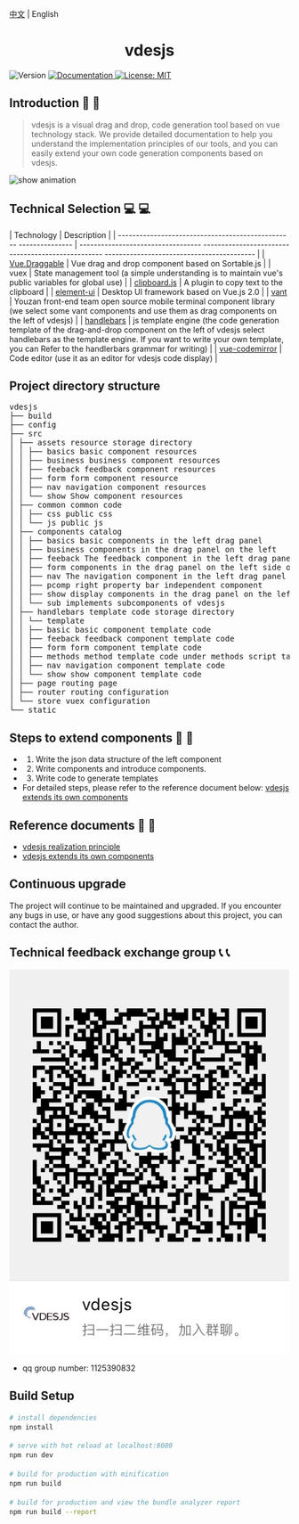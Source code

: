 [中文](./README.md) | English

<h1 align="center">vdesjs</h1>

<p>
  <img alt="Version" src="https://img.shields.io/badge/version-1.0-blue.svg" />
  <a href="https://www.jianshu.com/c/061d0ea33f2d" target="_blank">
    <img alt="Documentation" src="https://img.shields.io/badge/documentation-yes-brightgreen.svg" />
  </a>
  <a href="#" target="_blank">
    <img alt="License: MIT" src="https://img.shields.io/badge/License-MIT-yellow.svg" />
  </a>
</p>

## Introduction :loudspeaker: :loudspeaker:

> vdesjs is a visual drag and drop, code generation tool based on vue technology stack. We provide detailed documentation to help you understand the implementation principles of our tools, and you can easily extend your own code generation components based on vdesjs.

<img src="./src/assets/showHow.gif" alt="show animation" />

## Technical Selection :computer: :computer:
| Technology | Description |
| ------------------------------------------------- --------------- | ---------------------------------- -------------------------------------------------- ------------------------------------------ |
| [Vue.Draggable](https://github.com/SortableJS/Vue.Draggable) | Vue drag and drop component based on Sortable.js |
| vuex | State management tool (a simple understanding is to maintain vue's public variables for global use) |
| [clipboard.js](https://github.com/zenorocha/clipboard.js) | A plugin to copy text to the clipboard |
| [element-ui](https://element.eleme.io/#/en-US) | Desktop UI framework based on Vue.js 2.0 |
| [vant](https://vant-contrib.gitee.io/vant/) | Youzan front-end team open source mobile terminal component library (we select some vant components and use them as drag components on the left of vdesjs) |
| [handlebars](https://github.com/handlebars-lang/handlebars.js) | js template engine (the code generation template of the drag-and-drop component on the left of vdesjs select handlebars as the template engine. If you want to write your own template, you can Refer to the handlerbars grammar for writing) |
| [vue-codemirror](https://github.com/surmon-china/vue-codemirror) | Code editor (use it as an editor for vdesjs code display) |

## Project directory structure
<pre>
vdesjs
├── build
├── config
├── src
│ ├── assets resource storage directory
│ │ ├── basics basic component resources
│ │ ├── business business component resources
│ │ ├── feeback feedback component resources
│ │ ├── form form component resource
│ │ ├── nav navigation component resources
│ │ └── show Show component resources
│ ├── common common code
│ │ ├── css public css
│ │ └── js public js
│ ├── components catalog
│ │ ├── basics basic components in the left drag panel
│ │ ├── business components in the drag panel on the left
│ │ ├── feeback The feedback component in the left drag panel
│ │ ├── form components in the drag panel on the left side of the form
│ │ ├── nav The navigation component in the left drag panel
│ │ ├── pcomp right property bar independent component
│ │ ├── show display components in the drag panel on the left
│ │ └── sub implements subcomponents of vdesjs
│ ├── handlebars template code storage directory
│ │ └── template
│ │ ├── basic basic component template code
│ │ ├── feeback feedback component template code
│ │ ├── form form component template code
│ │ ├── methods method template code under methods script tag
│ │ ├── nav navigation component template code
│ │ └── show show component template code
│ ├── page routing page
│ ├── router routing configuration
│ └── store vuex configuration
└── static
</pre>

## Steps to extend components :electric_plug: :electric_plug:
* 1. Write the json data structure of the left component
* 2. Write components and introduce components.
* 3. Write code to generate templates
* For detailed steps, please refer to the reference document below: [vdesjs extends its own components](https://www.jianshu.com/p/e22f7158b863)

## Reference documents :notebook: :notebook:
* [vdesjs realization principle](https://www.jianshu.com/p/8b28e71e3d12)
* [vdesjs extends its own components](https://www.jianshu.com/p/e22f7158b863)


## Continuous upgrade
The project will continue to be maintained and upgraded. If you encounter any bugs in use, or have any good suggestions about this project, you can contact the author.


## Technical feedback exchange group :telephone_receiver: :telephone_receiver:
<img src="./src/assets/qqConcat.JPG" alt="1125390832" />

* qq group number: 1125390832


## Build Setup

``` bash
# install dependencies
npm install

# serve with hot reload at localhost:8080
npm run dev

# build for production with minification
npm run build

# build for production and view the bundle analyzer report
npm run build --report
```